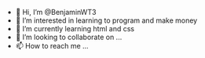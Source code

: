 - 👋 Hi, I’m @BenjaminWT3
- 👀 I’m interested in learning to program and make money
- 🌱 I’m currently learning html and css
- 💞️ I’m looking to collaborate on ...
- 📫 How to reach me ...

<!---
BenjaminWT3/BenjaminWT3 is a ✨ special ✨ repository because its `README.md` (this file) appears on your GitHub profile.
You can click the Preview link to take a look at your changes.
--->
